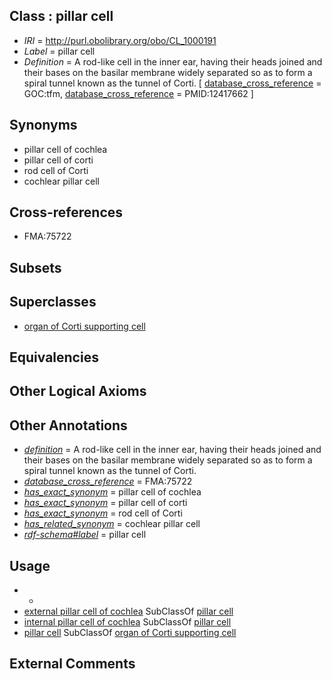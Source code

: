 
## Class : pillar cell

 * *IRI* = http://purl.obolibrary.org/obo/CL_1000191
 * *Label* = pillar cell
 * *Definition* = A rod-like cell in the inner ear, having their heads joined and their bases on the basilar membrane widely separated so as to form a spiral tunnel known as the tunnel of Corti. [ [database_cross_reference](../../ef/oboInOwl#hasDbXref.md) = GOC:tfm, [database_cross_reference](../../ef/oboInOwl#hasDbXref.md) = PMID:12417662 ]

## Synonyms

 * pillar cell of cochlea
 * pillar cell of corti
 * rod cell of Corti
 * cochlear pillar cell

## Cross-references

 * FMA:75722

## Subsets


## Superclasses

 * [organ of Corti supporting cell](../../CL/90/CL_0002490.md)

## Equivalencies


## Other Logical Axioms


## Other Annotations

 * *[definition](../../IAO/15/IAO_0000115.md)* = A rod-like cell in the inner ear, having their heads joined and their bases on the basilar membrane widely separated so as to form a spiral tunnel known as the tunnel of Corti.
 * *[database_cross_reference](../../ef/oboInOwl#hasDbXref.md)* = FMA:75722
 * *[has_exact_synonym](../../ym/oboInOwl#hasExactSynonym.md)* = pillar cell of cochlea
 * *[has_exact_synonym](../../ym/oboInOwl#hasExactSynonym.md)* = pillar cell of corti
 * *[has_exact_synonym](../../ym/oboInOwl#hasExactSynonym.md)* = rod cell of Corti
 * *[has_related_synonym](../../ym/oboInOwl#hasRelatedSynonym.md)* = cochlear pillar cell
 * *[rdf-schema#label](../../el/rdf-schema#label.md)* = pillar cell

## Usage

 * -
 * [external pillar cell of cochlea](../../CL/64/CL_0002164.md) SubClassOf [pillar cell](../../CL/91/CL_1000191.md)
 * [internal pillar cell of cochlea](../../CL/63/CL_0002163.md) SubClassOf [pillar cell](../../CL/91/CL_1000191.md)
 * [pillar cell](../../CL/91/CL_1000191.md) SubClassOf [organ of Corti supporting cell](../../CL/90/CL_0002490.md)

## External Comments


